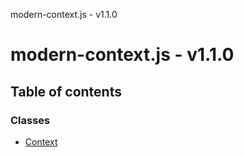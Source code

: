 modern-context.js - v1.1.0

# modern-context.js - v1.1.0

## Table of contents

### Classes

- [Context](classes/Context.md)

